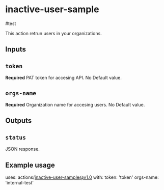 # inactive-user-sample

#test

This action retrun users in your organizations.
## Inputs

## `token`

**Required** PAT token for accesing API. No Default value.

## `orgs-name`

**Required** Organization name for accesing users. No Default value.

## Outputs

## `status`

JSON response.

## Example usage

uses: actions/inactive-user-sample@v1.0
with:
  token: 'token'
  orgs-name: 'internal-test'
